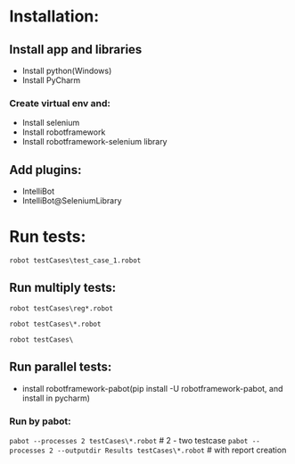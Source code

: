 # Installation:
## Install app and libraries
- Install python(Windows)
- Install PyCharm
### Create virtual env and:
- Install selenium
- Install robotframework
- Install robotframework-selenium library
## Add plugins:
- IntelliBot
- IntelliBot@SeleniumLibrary

# Run tests:
`robot testCases\test_case_1.robot`


## Run multiply tests:
`robot testCases\reg*.robot`

`robot testCases\*.robot`

```robot testCases\```

## Run parallel tests:
- install robotframework-pabot(pip install -U robotframework-pabot, and install in pycharm)
### Run by pabot:
`pabot --processes 2 testCases\*.robot` # 2 - two testcase
`pabot --processes 2 --outputdir Results testCases\*.robot` # with report creation
